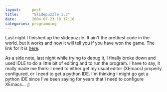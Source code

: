```yaml
---
layout:     post
title:      "Slidepuzzle 1.3"
date:       2004-07-23 18:17:16
categories: programming
---
```

    
Last night I finished up the slidepuzzle. It ain't the prettiest code in the world, but it works and now it will tell you if you have won the game. The link for it is [here](http://www.geocities.com/nloadholtes/code/slidepuzzle.py.html).   
  
    
As a side note, last night while trying to debug it, I finally broke down and used IDLE to do a little bit of editing and to run the program. I have to say, it really made me think: I need to either get my usual editor (XEmacs) properly configured, or I need to get a python IDE. I'm thinking I might go get a python IDE since I've been saying for years that I need to configure XEmacs... ;)  

